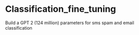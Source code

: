 # Classification_fine_tuning
Build a GPT 2 (124 million) parameters for sms spam and email classification  
